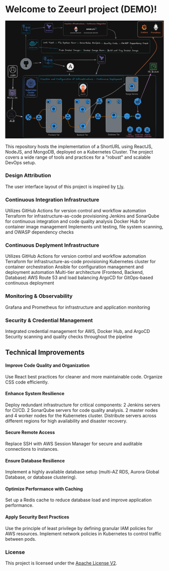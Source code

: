 # Welcome to Zeeurl project (DEMO)!

![diagram](diagram.png)

This repository hosts the implementation of a ShortURL using ReactJS, NodeJS, and MongoDB, deployed on a Kubernetes Cluster. The project covers a wide range of tools and practices for a "robust" and scalable DevOps setup.

### Design Attribution
The user interface layout of this project is inspired by [t.ly](https://t.ly).

### Continuous Integration Infrastructure
Utilizes GitHub Actions for version control and workflow automation
Terraform for infrastructure-as-code provisioning
Jenkins and SonarQube for continuous integration and code quality analysis
Docker Hub for container image management
Implements unit testing, file system scanning, and OWASP dependency checks

### Continuous Deplyment Infrastructure
Utilizes GitHub Actions for version control and workflow automation
Terraform for infrastructure-as-code provisioning
Kubernetes cluster for container orchestration
Ansible for configuration management and deployment automation
Multi-tier architecture (Frontend, Backend, Database)
AWS Route 53 and load balancing
ArgoCD for GitOps-based continuous deployment

### Monitoring & Observability
Grafana and Prometheus for infrastructure and application monitoring

### Security & Credential Management
Integrated credential management for AWS, Docker Hub, and ArgoCD
Security scanning and quality checks throughout the pipeline

## Technical Improvements

#### Improve Code Quality and Organization
Use React best practices for cleaner and more maintainable code.
Organize CSS code efficiently.

#### Enhance System Resilience
Deploy redundant infrastructure for critical components:
2 Jenkins servers for CI/CD.
2 SonarQube servers for code quality analysis.
2 master nodes and 4 worker nodes for the Kubernetes cluster.
Distribute servers across different regions for high availability and disaster recovery.

#### Secure Remote Access
Replace SSH with AWS Session Manager for secure and auditable connections to instances.

#### Ensure Database Resilience
Implement a highly available database setup (multi-AZ RDS, Aurora Global Database, or database clustering).

#### Optimize Performance with Caching
Set up a Redis cache to reduce database load and improve application performance.

#### Apply Security Best Practices
Use the principle of least privilege by defining granular IAM policies for AWS resources.
Implement network policies in Kubernetes to control traffic between pods.

### License
This project is licensed under the [Apache License V2](LICENSE).
